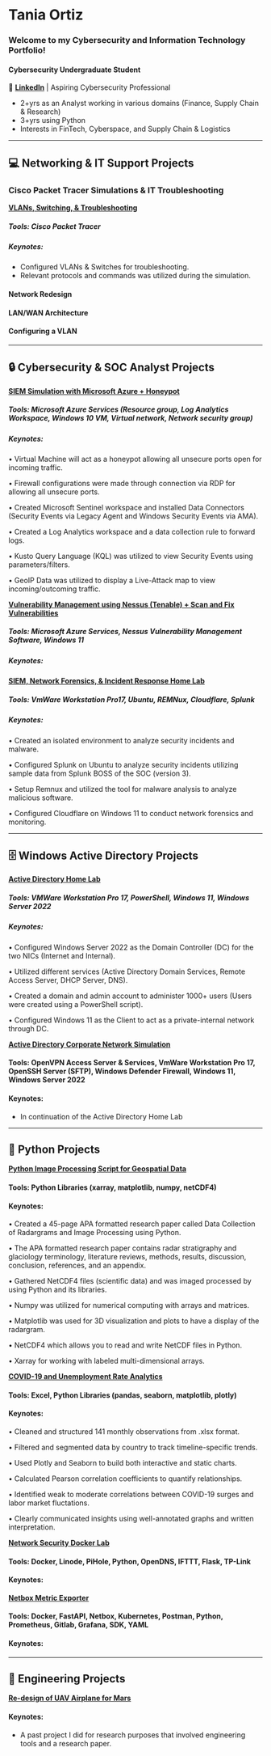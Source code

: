 # Tania Ortiz
### Welcome to my Cybersecurity and Information Technology Portfolio!

#### Cybersecurity Undergraduate Student
🔗 [**LinkedIn**](https://www.linkedin.com/in/tania-ortiz1) | Aspiring Cybersecurity Professional

- 2+yrs as an Analyst working in various domains (Finance, Supply Chain & Research)
- 3+yrs using Python
- Interests in FinTech, Cyberspace, and Supply Chain & Logistics
  
______________________________________________________________________________________________
## 💻 Networking & IT Support Projects
### Cisco Packet Tracer Simulations & IT Troubleshooting

[**VLANs, Switching, & Troubleshooting**](https://github.com/taniaortiz0/Troubleshooting-Switches-VLANs)

##### Tools: Cisco Packet Tracer

##### Keynotes:
- Configured VLANs & Switches for troubleshooting.
- Relevant protocols and commands was utilized during the simulation.


#### Network Redesign 

#### LAN/WAN Architecture

#### Configuring a VLAN

_______________________________________________________________________________________________

## 🔒 Cybersecurity & SOC Analyst Projects

 [**SIEM Simulation with Microsoft Azure + Honeypot**](https://github.com/taniaortiz0/SIEM-Simulation-with-Microsoft-Azure)

##### Tools: Microsoft Azure Services (Resource group, Log Analytics Workspace, Windows 10 VM, Virtual network, Network security group)

##### Keynotes:

•	Virtual Machine will act as a honeypot allowing all unsecure ports open for incoming traffic.

•	Firewall configurations were made through connection via RDP for allowing all unsecure ports.

•	Created Microsoft Sentinel workspace and installed Data Connectors (Security Events via Legacy Agent and Windows Security Events via AMA).

•	Created a Log Analytics workspace and a data collection rule to forward logs.

•	Kusto Query Language (KQL) was utilized to view Security Events using parameters/filters.

•	GeoIP Data was utilized to display a Live-Attack map to view incoming/outcoming traffic.

[**Vulnerability Management using Nessus (Tenable) + Scan and Fix Vulnerabilities**](https://github.com/taniaortiz0/Vulnerability-Management-using-Nessus)

##### Tools: Microsoft Azure Services, Nessus Vulnerability Management Software, Windows 11

##### Keynotes: 



[**SIEM, Network Forensics, & Incident Response Home Lab**](https://github.com/taniaortiz0/SIEM-NF-IR-Home-Lab)

##### Tools: VmWare Workstation Pro17, Ubuntu, REMNux, Cloudflare, Splunk

##### Keynotes: 

• Created an isolated environment to analyze security incidents and malware.

• Configured Splunk on Ubuntu to analyze security incidents utilizing sample data from Splunk BOSS of the SOC (version 3).

• Setup Remnux and utilized the tool for malware analysis to analyze malicious software.

• Configured Cloudflare on Windows 11 to conduct network forensics and monitoring.

_______________________________________________________________________________________________

## 🗄️ Windows Active Directory Projects

[**Active Directory Home Lab**](https://github.com/taniaortiz0/Active-Directory-Home-Lab)

##### Tools: VMWare Workstation Pro 17, PowerShell, Windows 11, Windows Server 2022

##### Keynotes:

•	Configured Windows Server 2022 as the Domain Controller (DC) for the two NICs (Internet and Internal). 

•	Utilized different services (Active Directory Domain Services, Remote Access Server, DHCP Server, DNS). 

•	Created a domain and admin account to administer 1000+ users (Users were created using a PowerShell script).

•	Configured Windows 11 as the Client to act as a private-internal network through DC.

[**Active Directory Corporate Network Simulation**](https://github.com/taniaortiz0/AD-Corp-Net-Simulation)

#### Tools: OpenVPN Access Server & Services, VmWare Workstation Pro 17, OpenSSH Server (SFTP), Windows Defender Firewall, Windows 11, Windows Server 2022

#### Keynotes:

- In continuation of the Active Directory Home Lab
  
_______________________________________________________________________________________________

## 🐍 Python Projects 

[**Python Image Processing Script for Geospatial Data**](https://github.com/taniaortiz0/PyScript-Image-Processing-GeoData)

#### Tools: Python Libraries (xarray, matplotlib, numpy, netCDF4)

#### Keynotes:

• Created a 45-page APA formatted research paper called Data Collection of Radargrams and Image Processing using Python.

• The APA formatted research paper contains radar stratigraphy and glaciology terminology, literature reviews, methods, results, discussion, conclusion, references, and an appendix.

•	Gathered NetCDF4 files (scientific data) and was imaged processed by using Python and its libraries. 

•	Numpy was utilized for numerical computing with arrays and matrices.

•	Matplotlib was used for 3D visualization and plots to have a display of the radargram. 

•	NetCDF4 which allows you to read and write NetCDF files in Python.

•	Xarray for working with labeled multi-dimensional arrays.

[**COVID-19 and Unemployment Rate Analytics**](https://github.com/taniaortiz0/COVID-19-UER-Analytics)

#### Tools: Excel, Python Libraries (pandas, seaborn, matplotlib, plotly)

#### Keynotes:

• Cleaned and structured 141 monthly observations from .xlsx format.

• Filtered and segmented data by country to track timeline-specific trends.

• Used Plotly and Seaborn to build both interactive and static charts.

• Calculated Pearson correlation coefficients to quantify relationships.

• Identified weak to moderate correlations between COVID-19 surges and labor market fluctations.

• Clearly communicated insights using well-annotated graphs and written interpretation.


[**Network Security Docker Lab**](https://github.com/taniaortiz0/Net-Sec-Docker-Lab)

#### Tools: Docker, Linode, PiHole, Python, OpenDNS, IFTTT, Flask, TP-Link

#### Keynotes: 


[**Netbox Metric Exporter**](https://github.com/taniaortiz0/Netbox_Metric_Exporter)

#### Tools: Docker, FastAPI, Netbox, Kubernetes, Postman, Python, Prometheus, Gitlab, Grafana, SDK, YAML

#### Keynotes:

________________________________________________________________________________________________

## 🧰 Engineering Projects

[**Re-design of UAV Airplane for Mars**](https://github.com/taniaortiz0/Re-design-of-UAV-Airplane-for-Mars)

#### Keynotes:

- A past project I did for research purposes that involved engineering tools and a research paper.
